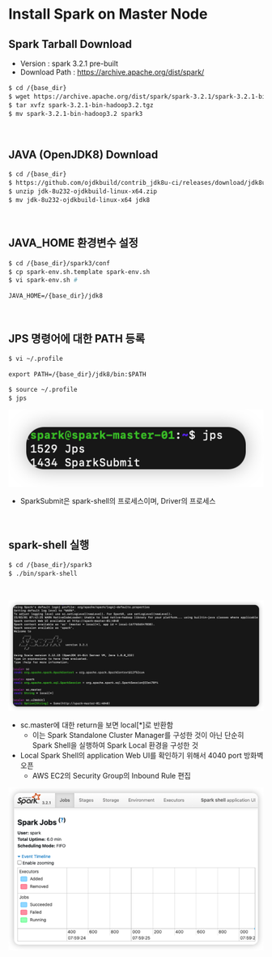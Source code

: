 # Install Spark on Master Node

## Spark Tarball Download
- Version : spark 3.2.1 pre-built
- Download Path : https://archive.apache.org/dist/spark/
```bash
$ cd /{base_dir}
$ wget https://archive.apache.org/dist/spark/spark-3.2.1/spark-3.2.1-bin-hadoop3.2.tgz
$ tar xvfz spark-3.2.1-bin-hadoop3.2.tgz
$ mv spark-3.2.1-bin-hadoop3.2 spark3
```

<br/>

## JAVA (OpenJDK8) Download
```bash
$ cd /{base_dir}
$ https://github.com/ojdkbuild/contrib_jdk8u-ci/releases/download/jdk8u232-b09/jdk-8u232-ojdkbuild-linux-x64.zip
$ unzip jdk-8u232-ojdkbuild-linux-x64.zip
$ mv jdk-8u232-ojdkbuild-linux-x64 jdk8
```

<br/>

## JAVA_HOME 환경변수 설정
```bash
$ cd /{base_dir}/spark3/conf
$ cp spark-env.sh.template spark-env.sh
$ vi spark-env.sh # 
```
```text
JAVA_HOME=/{base_dir}/jdk8
```

<br/>

## JPS 명령어에 대한 PATH 등록
```bash
$ vi ~/.profile
```
```text
export PATH=/{base_dir}/jdk8/bin:$PATH
```
```bash
$ source ~/.profile
$ jps
```
![../images/image3.png](../images/image3.png)
- SparkSubmit은 spark-shell의 프로세스이며, Driver의 프로세스


<br/>

## spark-shell 실행
```bash
$ cd /{base_dir}/spark3
$ ./bin/spark-shell
```

<br/>

![../images/image2.png](../images/image2.png)
- sc.master에 대한 return을 보면 local[*]로 반환함
    - 이는 Spark Standalone Cluster Manager를 구성한 것이 아닌 단순히 Spark Shell을 실행하여 Spark Local 환경을 구성한 것
- Local Spark Shell의 application Web UI를 확인하기 위해서 4040 port 방화벽 오픈
    - AWS EC2의 Security Group의 Inbound Rule 편집

![../images/image4.png](../images/image4.png)